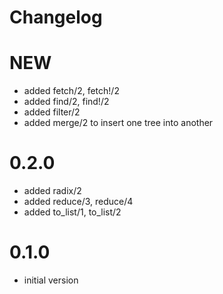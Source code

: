 # Changelog

# NEW
- added fetch/2, fetch!/2
- added find/2, find!/2
- added filter/2
- added merge/2 to insert one tree into another

# 0.2.0
- added radix/2
- added reduce/3, reduce/4
- added to_list/1, to_list/2

# 0.1.0
- initial version
